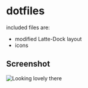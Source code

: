 # dotfiles
included files are:
- modified Latte-Dock layout
- icons
## Screenshot
![Looking lovely there](https://i.imgur.com/Y0e4z9Q.png)



